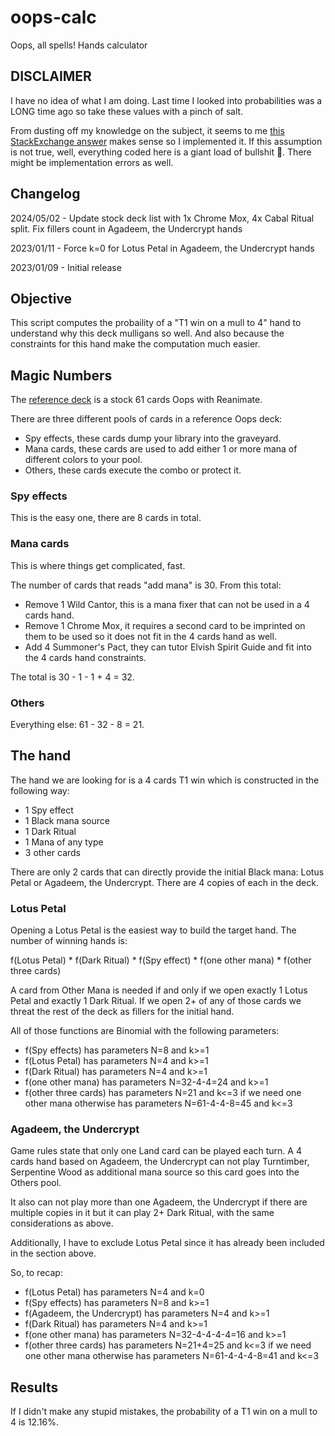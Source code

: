 # oops-calc
Oops, all spells! Hands calculator

## DISCLAIMER
I have no idea of what I am doing. Last time I looked into probabilities was a LONG time ago so take these values with a pinch of salt.

From dusting off my knowledge on the subject, it seems to me [this StackExchange answer](https://boardgames.stackexchange.com/questions/23212/whats-the-probability-of-having-a-combo-on-the-first-turn-in-mtg) makes sense so I implemented it. If this assumption is not true, well, everything coded here is a giant load of bullshit 🙂. There might be implementation errors as well.

## Changelog
2024/05/02 - Update stock deck list with 1x Chrome Mox, 4x Cabal Ritual split. Fix fillers count in Agadeem, the Undercrypt hands

2023/01/11 - Force k=0 for Lotus Petal in Agadeem, the Undercrypt hands

2023/01/09 - Initial release

## Objective
This script computes the probaility of a "T1 win on a mull to 4" hand to understand why this deck mulligans so well. And also because the constraints for this hand make the computation much easier.

## Magic Numbers
The [reference deck](Oops.txt) is a stock 61 cards Oops with Reanimate.

There are three different pools of cards in a reference Oops deck:
 - Spy effects, these cards dump your library into the graveyard.
 - Mana cards, these cards are used to add either 1 or more mana of different colors to your pool.
 - Others, these cards execute the combo or protect it.

### Spy effects
This is the easy one, there are 8 cards in total.

### Mana cards
This is where things get complicated, fast.

The number of cards that reads "add mana" is 30. From this total:
 - Remove 1 Wild Cantor, this is a mana fixer that can not be used in a 4 cards hand.
 - Remove 1 Chrome Mox, it requires a second card to be imprinted on them to be used so it does not fit in the 4 cards hand as well.
 - Add 4 Summoner's Pact, they can tutor Elvish Spirit Guide and fit into the 4 cards hand constraints.

The total is 30 - 1 - 1 + 4 = 32.

### Others
Everything else: 61 - 32 - 8 = 21.

## The hand
The hand we are looking for is a 4 cards T1 win which is constructed in the following way:
 - 1 Spy effect
 - 1 Black mana source
 - 1 Dark Ritual
 - 1 Mana of any type
 - 3 other cards

There are only 2 cards that can directly provide the initial Black mana: Lotus Petal or Agadeem, the Undercrypt. There are 4 copies of each in the deck.

### Lotus Petal
Opening a Lotus Petal is the easiest way to build the target hand. The number of winning hands is:

f(Lotus Petal) * f(Dark Ritual) * f(Spy effect) * f(one other mana) * f(other three cards)

A card from Other Mana is needed if and only if we open exactly 1 Lotus Petal and exactly 1 Dark Ritual. If we open 2+ of any of those cards we threat the rest of the deck as fillers for the initial hand.

All of those functions are Binomial with the following parameters:
 - f(Spy effects) has parameters N=8 and k>=1
 - f(Lotus Petal) has parameters N=4 and k>=1
 - f(Dark Ritual) has parameters N=4 and k>=1
 - f(one other mana) has parameters N=32-4-4=24 and k>=1
 - f(other three cards) has parameters N=21 and k<=3 if we need one other mana otherwise has parameters N=61-4-4-8=45 and k<=3

### Agadeem, the Undercrypt
Game rules state that only one Land card can be played each turn. A 4 cards hand based on Agadeem, the Undercrypt can not play Turntimber, Serpentine Wood as additional mana source so this card goes into the Others pool.

It also can not play more than one Agadeem, the Undercrypt if there are multiple copies in it but it can play 2+ Dark Ritual, with the same considerations as above.

Additionally, I have to exclude Lotus Petal since it has already been included in the section above.

So, to recap:
 - f(Lotus Petal) has parameters N=4 and k=0
 - f(Spy effects) has parameters N=8 and k>=1
 - f(Agadeem, the Undercrypt) has parameters N=4 and k>=1
 - f(Dark Ritual) has parameters N=4 and k>=1
 - f(one other mana) has parameters N=32-4-4-4-4=16 and k>=1
 - f(other three cards) has parameters N=21+4=25 and k<=3 if we need one other mana otherwise has parameters N=61-4-4-4-8=41 and k<=3

## Results
If I didn't make any stupid mistakes, the probability of a T1 win on a mull to 4 is 12.16%.
